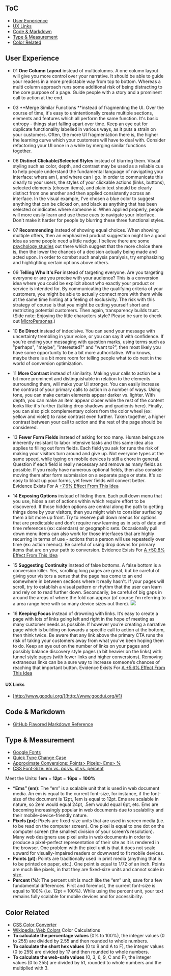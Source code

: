 ToC
--
- [User Experience](#user-experience)
 - [UX Links](#ux-links)
- [Code & Markdown](#code--markdown)
- [Type & Measurement](#type--measurement)
- [Color Related](#color-related)

## User Experience  ##

- 01 **One Column Layout** instead of multicolumns.
	A one column layout will give you more control over your narrative. It should be able to guide your readers in a more predictable way from top to bottom. Whereas a multi column approach runs some additional risk of being distracting to the core purpose of a page. Guide people with a story and a prominent call to action at the end.

- 03 **Merge Similar Functions **instead of fragmenting the UI.
	Over the course of time, it's easy to unintentionally create multiple sections, elements and features which all perform the same function. It's basic entropy - things start falling apart over time. Keep an eye out for duplicate functionality labelled in various ways, as it puts a strain on your customers. Often, the more UI fragmentation there is, the higher the learning curve which your customers will have to deal with. Consider refactoring your UI once in a while by merging similar functions together.

- 06 **Distinct Clickable/Selected Styles** instead of blurring them.
	Visual styling such as color, depth, and contrast may be used as a reliable cue to help people understand the fundamental language of navigating your interface: where am I, and where can I go. In order to communicate this clearly to your users, the styles of your clickable actions (links, buttons), selected elements (chosen items), and plain text should be clearly distinct from one another and then applied consistently across an interface. In the visual example, I've chosen a blue color to suggest anything that can be clicked on, and black as anything that has been selected or indicates where someone is. When applied properly, people will more easily learn and use these cues to navigate your interface. Don't make it harder for people by blurring these three functional styles.

- 07 **Recommending** instead of showing equal choices.
	When showing multiple offers, then an emphasized product suggestion might be a good idea as some people need a little nudge. I believe there are some [psychology studies](http://www.nytimes.com/2010/02/27/your-money/27shortcuts.html?_r=0) out there which suggest that the more choice there is, then the lower the chances of a decision actually being made and acted upon. In order to combat such analysis paralysis, try emphasizing and highlighting certain options above others.

- 09 **Telling Who It's For** instead of targeting everyone.
	Are you targeting everyone or are you precise with your audience? This is a conversion idea where you could be explicit about who exactly your product or service is intended for. By communicating the qualifying criteria of your customers, you might be able to actually connect more with them while at the same time hinting at a feeling of exclusivity. The risk with this strategy of course is that you might be cutting yourself short and restricting potential customers. Then again, transparency builds trust.
	(Side note: Enjoying the little characters style? Please be sure to check out [MicroPersonas](http://www.linowski.ca/micropersonas).)

- 10 **Be Direct** instead of indecisive.
	You can send your message with uncertainty trembling in your voice, or you can say it with confidence. If you're ending your messaging with question marks, using terms such as "perhaps", "maybe", "interested?" and "want to?", then most likely you have some opportunity to be a bit more authoritative. Who knows, maybe there is a bit more room for telling people what to do next in the world of conversion optimization.

- 11 **More Contrast** instead of similarity.
	Making your calls to action be a bit more prominent and distinguishable in relation to the elements surrounding them, will make your UI stronger. You can easily increase the contrast of your primary calls to action in a number of ways. Using tone, you can make certain elements appear darker vs. lighter. With depth, you can make an item appear closer while the rest of the content looks like it's further (talking drop shadows and gradients here). Finally, you can also pick complementary colors from the color wheel (ex: yellow and violet) to raise contrast even further. Taken together, a higher contrast between your call to action and the rest of the page should be considered.

- 13 **Fewer Form Fields** instead of asking for too many.
	Human beings are inherently resistant to labor intensive tasks and this same idea also applies to filling out form fields. Each field you ask for runs the risk of making your visitors turn around and give up. Not everyone types at the same speed, while typing on mobile devices is still a chore in general. Question if each field is really necessary and remove as many fields as possible. If you really have numerous optional fields, then also consider moving them after form submission on a separate page or state. It's so easy to bloat up your forms, yet fewer fields will convert better. Evidence Exists For A [+7.6% Effect From This Idea](http://www.goodui.org/evidence/?13)

- 14 **Exposing Options** instead of hiding them. 
	Each pull down menu that you use, hides a set of actions within which require effort to be discovered. If those hidden options are central along the path to getting things done by your visitors, then you might wish to consider surfacing them a bit more up front. Try to reserve pull down menus for options that are predictable and don’t require new learning as in sets of date and time references (ex: calendars) or geographic sets. Occasionally pull down menu items can also work for those interfaces that are highly recurring in terms of use - actions that a person will use repeatedly over time (ex: action menus). Be careful of using drop downs for primary items that are on your path to conversion. Evidence Exists For [A +50.8% Effect From This Idea](http://www.goodui.org/evidence/?14)

- 15 **Suggesting Continuity** instead of false bottoms.
	A false bottom is a conversion killer. Yes, scrolling long pages are great, but be careful of giving your visitors a sense that the page has come to an end somewhere in between sections where it really hasn't. If your pages will scroll, try to establish a visual pattern or rhythm that the user can learn and rely on to read further down. Secondarily, be careful of big gaps in around the areas of where the fold can appear (of course I’m referring to a area range here with so many device sizes out there).
	![](http://www.goodui.org/images/idea015.png)

- 16 **Keeping Focus** instead of drowning with links.
	It’s easy to create a page with lots of links going left and right in the hope of meeting as many customer needs as possible. If however you’re creating a narrative page which is building on towards a specific call to action at the bottom, then think twice. Be aware that any link above the primary CTA runs the risk of taking your customers away from what you’ve been hoping them to do. Keep an eye out on the number of links on your pages and possibly balance discovery style pages (a bit heavier on the links) with tunnel style pages (with fewer links and higher conversions). Removing extraneous links can be a sure way to increase someone’s chances of reaching that important button. Evidence Exists For [A +5.6% Effect From This Idea](http://www.goodui.org/evidence/?16)
 

#### UX Links  ####
- [http://www.goodui.org/](http://www.goodui.org/#1)

## Code & Markdown ##

- [GitHub Flavored Markdown Reference ](https://help.github.com/articles/basic-writing-and-formatting-syntax/)

## Type & Measurement ##
- [Google Fonts](https://fonts.google.com/)
- [Quick Type Change Case](https://convertcase.net/)
- [Approximate Conversions: Points> Pixels> Ems> %](http://reeddesign.co.uk/test/points-pixels.html)
- [CSS Font-Size: em vs. px vs. pt vs. percent](http://kyleschaeffer.com/development/css-font-size-em-vs-px-vs-pt-vs/)

 Meet the Units: **1em** = **12pt** = **16px** = **100%**
 - **“Ems” (em)**: The “em” is a scalable unit that is used in web document media. An em is equal to the current font-size, for instance, if the font-size of the document is 12pt, 1em is equal to 12pt. Ems are scalable in nature, so 2em would equal 24pt, .5em would equal 6pt, etc. Ems are becoming increasingly popular in web documents due to scalability and their mobile-device-friendly nature.
 - **Pixels (px)**: Pixels are fixed-size units that are used in screen media (i.e. to be read on the computer screen). One pixel is equal to one dot on the computer screen (the smallest division of your screen’s resolution). Many web designers use pixel units in web documents in order to produce a pixel-perfect representation of their site as it is rendered in the browser. One problem with the pixel unit is that it does not scale upward for visually-impaired readers or downward to fit mobile devices.
 - **Points (pt)**: Points are traditionally used in print media (anything that is to be printed on paper, etc.). One point is equal to 1/72 of an inch. Points are much like pixels, in that they are fixed-size units and cannot scale in size.
 - **Percent (%)**: The percent unit is much like the “em” unit, save for a few fundamental differences. First and foremost, the current font-size is equal to 100% (i.e. 12pt = 100%). While using the percent unit, your text remains fully scalable for mobile devices and for accessibility.



## Color Related ##
- [CSS Color Converter](http://maettig.com/?page=PHP/CSS_Color_Converter)
- [Wikipedia: Web Colors](https://en.wikipedia.org/wiki/Web_colors)
 Color Calculations
 - **To calculate the percentage values** (0% to 100%), the integer values (0 to 255) are divided by 2.55 and then rounded to whole numbers.
 - **To calculate the short hex values** (0 to 9 and A to F), the integer values (0 to 255) are divided by 17 and then rounded to whole numbers.
 - **To calculate the web-safe values** (0, 3, 6, 9, C and F), the integer values (0 to 255) are divided by 51, rounded to whole numbers and the multiplied with 3.
